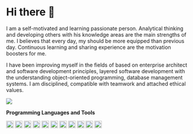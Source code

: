 # Hi there 🤙

I am a self-motivated and learning passionate person. Analytical thinking and developing others with his knowledge areas are the main strengths of me. I believes that every day, my should be more equipped than previous day. Continuous learning and sharing experience are the motivation boosters for me.

I have been improving myself in the fields of based on enterprise architect and software development principles, layered software development with the understanding object-oriented programming, database management systems. I am disciplined, compatible with teamwork and attached ethical values.

<p align="left">
  <a target="_blank" href="https://www.linkedin.com/in/gurhantekoglu"><img src="https://img.shields.io/badge/linkedin-%230077B5.svg?&style=for-the-badge&logo=linkedin&logoColor=white"></a>
</p>

<b>Programming Languages and Tools</b>

<code><img height="20" src="https://brandslogos.com/wp-content/uploads/images/large/java-logo-1.png"></code>
<code><img height="20" src="https://www.dariawan.com/media/images/tech-spring-boot.width-1024.png"></code>
<code><img height="20" src="https://upload.wikimedia.org/wikipedia/commons/thumb/9/99/Unofficial_JavaScript_logo_2.svg/480px-Unofficial_JavaScript_logo_2.svg.png"></code>
<code><img height="20" src="https://upload.wikimedia.org/wikipedia/commons/thumb/4/47/React.svg/1200px-React.svg.png"></code>
<code><img height="20" src="https://react.semantic-ui.com/logo.png"></code>
<code><img height="20" src="https://5.imimg.com/data5/SELLER/Default/2022/7/FT/WW/IM/7756102/oracle-database-enterprise-edition-license-1-processor-500x500.png"></code>
<code><img height="20" src="https://d1.awsstatic.com/asset-repository/products/amazon-rds/1024px-MySQL.ff87215b43fd7292af172e2a5d9b844217262571.png"></code>
<code><img height="20" src="https://bbozkurt.files.wordpress.com/2012/02/1ab.png"></code>
<code><img height="20" src="https://cdn.iconscout.com/icon/free/png-256/firebase-3521427-2944871.png"></code>
<code><img height="20" src="https://cdn4.iconfinder.com/data/icons/logos-and-brands/512/97_Docker_logo_logos-512.png"></code>
<code><img height="20" src="https://cdnlogo.com/logos/j/95/jenkins.svg"></code>
